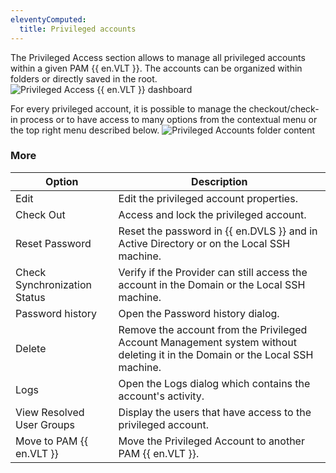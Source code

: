```yaml
---
eleventyComputed:
  title: Privileged accounts
---
```

The Privileged Access section allows to manage all privileged accounts within a given PAM {{ en.VLT }}. The accounts can be organized within folders or directly saved in the root.
![Privileged Access {{ en.VLT }} dashboard](https://cdnweb.devolutions.net/docs/docs_en_server_ServerOp8150.png)

For every privileged account, it is possible to manage the checkout/check-in process or to have access to many options from the contextual menu or the top right menu described below.
![Privileged Accounts folder content](https://cdnweb.devolutions.net/docs/docs_en_server_ServerOp8151.png)

### More

| Option                     | Description                                                                                      |
|----------------------------|--------------------------------------------------------------------------------------------------|
| Edit                       | Edit the privileged account properties.                                                          |
| Check Out                  | Access and lock the privileged account.                                                          |
| Reset Password             | Reset the password in {{ en.DVLS }} and in Active Directory or on the Local SSH machine.         |
| Check Synchronization Status | Verify if the Provider can still access the account in the Domain or the Local SSH machine.    |
| Password history           | Open the Password history dialog.                                                                |
| Delete                     | Remove the account from the Privileged Account Management system without deleting it in the Domain or the Local SSH machine. |
| Logs                       | Open the Logs dialog which contains the account's activity.                                      |
| View Resolved User Groups  | Display the users that have access to the privileged account.                                    |
| Move to PAM {{ en.VLT }}   | Move the Privileged Account to another PAM {{ en.VLT }}.                                         |


